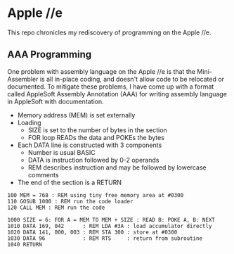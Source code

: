 Apple //e
=========

This repo chronicles my rediscovery of programming on the Apple //e.

## AAA Programming ##

One problem with assembly language on the Apple //e is that the Mini-Assembler
is all in-place coding, and doesn't allow code to be relocated or documented.
To mitigate these problems, I have come up with a format called AppleSoft
Assembly Annotation (AAA) for writing assembly language in AppleSoft with
documentation.


+ Memory address (MEM) is set externally
+ Loading
	+ SIZE is set to the number of bytes in the section
	+ FOR loop READs the data and POKEs the bytes
+ Each DATA line is constructed with 3 components
	+ Number is usual BASIC
	+ DATA is instruction followed by 0-2 operands
	+ REM describes instruction and may be followed by lowercase comments
+ The end of the section is a RETURN


```
100 MEM = 768 : REM using tiny free memory area at #0300
110 GOSUB 1000 : REM run the code loader
120 CALL MEM : REM run the code

1000 SIZE = 6: FOR A = MEM TO MEM + SIZE : READ B: POKE A, B: NEXT
1010 DATA 169, 042      : REM LDA #3A : load accumulator directly
1020 DATA 141, 000, 003 : REM STA 300 : store at #0300
1030 DATA 96            : REM RTS     : return from subroutine
1040 RETURN
```

